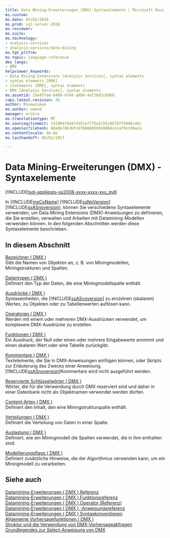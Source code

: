 ```yaml
---
title: Data Mining-Erweiterungen (DMX)-Syntaxelemente | Microsoft Docs
ms.custom: 
ms.date: 03/02/2016
ms.prod: sql-server-2016
ms.reviewer: 
ms.suite: 
ms.technology:
- analysis-services
- analysis-services/data-mining
ms.tgt_pltfrm: 
ms.topic: language-reference
dev_langs:
- DMX
helpviewer_keywords:
- Data Mining Extensions [Analysis Services], syntax elements
- syntax elements [DMX]
- statements [DMX], syntax elements
- DMX [Analysis Services], syntax elements
ms.assetid: 25e45fa4-6409-47e0-a888-4af26d1c69b0
caps.latest.revision: 35
author: Minewiskan
ms.author: owend
manager: erikre
ms.translationtype: MT
ms.sourcegitcommit: 1419847dd47435cef775a2c55c0578ff4406cddc
ms.openlocfilehash: 08a8b7863bfc6f680685b910d04ce1af91108a2a
ms.contentlocale: de-de
ms.lasthandoff: 08/02/2017

---
```

# <a name="data-mining-extensions-dmx-syntax-elements"></a>Data Mining-Erweiterungen (DMX) - Syntaxelemente
[!INCLUDE[tsql-appliesto-ss2008-xxxx-xxxx-xxx_md](../includes/tsql-appliesto-ss2008-xxxx-xxxx-xxx-md.md)]

  In [!INCLUDE[msCoName](../includes/msconame-md.md)] [!INCLUDE[ssNoVersion](../includes/ssnoversion-md.md)] [!INCLUDE[ssASnoversion](../includes/ssasnoversion-md.md)], können Sie verschiedene Syntaxelemente verwenden, um Data Mining Extensions (DMX)-Anweisungen zu definieren, die Sie erstellen, verwalten und Arbeiten mit Datamining-Modellen verwenden können. In den folgenden Abschnitten werden diese Syntaxelemente beschrieben.  
  
## <a name="in-this-section"></a>In diesem Abschnitt  
 [Bezeichner &#40; DMX &#41;](../dmx/identifiers-dmx.md)  
 Gibt die Namen von Objekten an, z. B. von Miningmodellen, Miningstrukturen und Spalten.  
  
 [Datentypen &#40; DMX &#41;](../dmx/data-types-dmx.md)  
 Definiert den Typ der Daten, die eine Miningmodellspalte enthält.  
  
 [Ausdrücke &#40; DMX &#41;](../dmx/expressions-dmx.md)  
 Syntaxeinheiten, die [!INCLUDE[ssASnoversion](../includes/ssasnoversion-md.md)] zu einzelnen (skalaren) Werten, zu Objekten oder zu Tabellenwerten auflösen kann.  
  
 [Operatoren &#40; DMX &#41;](../dmx/operators-dmx.md)  
 Werden mit einem oder mehreren DMX-Ausdrücken verwendet, um komplexere DMX-Ausdrücke zu erstellen.  
  
 [Funktionen &#40; DMX &#41;](../dmx/functions-dmx.md)  
 Ein Ausdruck, der Null oder einen oder mehrere Eingabewerte annimmt und einen skalaren Wert oder eine Tabelle zurückgibt.  
  
 [Kommentare &#40; DMX &#41;](../dmx/comments-dmx.md)  
 Textelemente, die Sie in DMX-Anweisungen einfügen können, oder Skripts zur Erläuterung des Zwecks einer Anweisung. [!INCLUDE[ssASnoversion](../includes/ssasnoversion-md.md)]Kommentare wird nicht ausgeführt werden.  
  
 [Reservierte Schlüsselwörter &#40; DMX &#41;](../dmx/reserved-keywords-dmx.md)  
 Wörter, die für die Verwendung durch DMX reserviert sind und daher in einer Datenbank nicht als Objektnamen verwendet werden dürfen.  
  
 [Content-Arten &#40; DMX &#41;](../dmx/content-types-dmx.md)  
 Definiert den Inhalt, den eine Miningstrukturspalte enthält.  
  
 [Verteilungen &#40; DMX &#41;](../dmx/distributions-dmx.md)  
 Definiert die Verteilung von Daten in einer Spalte.  
  
 [Auslastung &#40; DMX &#41;](../dmx/usage-dmx.md)  
 Definiert, wie ein Miningmodell die Spalten verwendet, die in ihm enthalten sind.  
  
 [Modellierungsflags &#40; DMX &#41;](../dmx/modeling-flags-dmx.md)  
 Definiert zusätzliche Hinweise, die der Algorithmus verwenden kann, um ein Miningmodell zu verarbeiten.  
  
## <a name="see-also"></a>Siehe auch  
 [Datamining-Erweiterungen &#40; DMX &#41; Referenz](../dmx/data-mining-extensions-dmx-reference.md)   
 [Datamining-Erweiterungen &#40; DMX &#41; Funktionsreferenz](../dmx/data-mining-extensions-dmx-function-reference.md)   
 [Datamining-Erweiterungen &#40; DMX &#41; Operator (Referenz)](../dmx/data-mining-extensions-dmx-operator-reference.md)   
 [Datamining-Erweiterungen &#40; DMX &#41; -Anweisungsreferenz](../dmx/data-mining-extensions-dmx-statements.md)   
 [Datamining-Erweiterungen &#40; DMX &#41; Syntaxkonventionen](../dmx/data-mining-extensions-dmx-syntax-conventions.md)   
 [Allgemeine Vorhersagefunktionen &#40; DMX &#41;](../dmx/general-prediction-functions-dmx.md)   
 [Struktur und die Verwendung von DMX-Vorhersageabfragen](../dmx/structure-and-usage-of-dmx-prediction-queries.md)   
 [Grundlegendes zur Select-Anweisung von DMX](../dmx/understanding-the-dmx-select-statement.md)  
  
  

